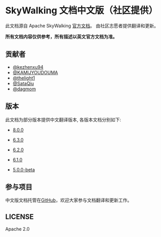 # SkyWalking 文档中文版（社区提供）

此文档源自 Apache SkyWalking [官方文档](https://github.com/apache/skywalking/blob/master/docs/README.md)。
由社区志愿者提供翻译和更新。

**所有文档内容仅供参考，所有描述以英文官方文档为准。**

## 贡献者

- [@kezhenxu94](https://github.com/kezhenxu94)
- [@KAMIJYOUDOUMA](https://github.com/KAMIJYOUDOUMA)
- [@thelight1](https://github.com/thelight1)
- [@SataQiu](https://github.com/SataQiu)
- [@dagmom](https://github.com/dagmom)

## 版本

此文档为部分版本提供中文翻译版本, 各版本文档分别如下:


- [8.0.0](zh/8.0.0/README.md)

- [6.3.0](zh/6.3.0/README.md)

- [6.2.0](zh/6.2.0/README.md)

- [6.1.0](zh/6.1.0/README.md)

- [5.0.0-beta](zh/5.0.0-beta/README.md)

## 参与项目

中文版文档托管在[GitHub](https://skyapm.github.io/document-cn-translation-of-skywalking/)，欢迎大家参与文档翻译和更新工作。

## LICENSE

Apache 2.0
